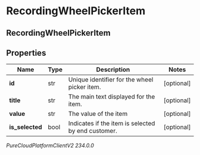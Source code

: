 # RecordingWheelPickerItem

## RecordingWheelPickerItem

## Properties

|Name | Type | Description | Notes|
|------------ | ------------- | ------------- | -------------|
| **id** | str | Unique identifier for the wheel picker item. | [optional] |
| **title** | str | The main text displayed for the item. | [optional] |
| **value** | str | The value of the item | [optional] |
| **is_selected** | bool | Indicates if the item is selected by end customer. | [optional] |



_PureCloudPlatformClientV2 234.0.0_
